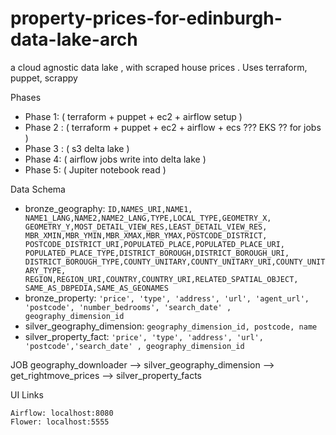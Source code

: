 # property-prices-for-edinburgh-data-lake-arch
a cloud agnostic data lake , with scraped house prices . Uses terraform, puppet, scrappy 

Phases
* Phase 1: ( terraform + puppet + ec2 + airflow setup )
* Phase 2 : ( terraform + puppet + ec2 + airflow + ecs ??? EKS ?? for jobs )
* Phase 3 : ( s3 delta lake )
* Phase 4: ( airflow jobs write into delta lake )
* Phase 5: ( Jupiter notebook read )

Data Schema
* bronze_geography: `ID,NAMES_URI,NAME1,
        NAME1_LANG,NAME2,NAME2_LANG,TYPE,LOCAL_TYPE,GEOMETRY_X,
        GEOMETRY_Y,MOST_DETAIL_VIEW_RES,LEAST_DETAIL_VIEW_RES,
        MBR_XMIN,MBR_YMIN,MBR_XMAX,MBR_YMAX,POSTCODE_DISTRICT,
        POSTCODE_DISTRICT_URI,POPULATED_PLACE,POPULATED_PLACE_URI,
        POPULATED_PLACE_TYPE,DISTRICT_BOROUGH,DISTRICT_BOROUGH_URI,
        DISTRICT_BOROUGH_TYPE,COUNTY_UNITARY,COUNTY_UNITARY_URI,COUNTY_UNITARY_TYPE,
        REGION,REGION_URI,COUNTRY,COUNTRY_URI,RELATED_SPATIAL_OBJECT,
        SAME_AS_DBPEDIA,SAME_AS_GEONAMES`
* bronze_property: `'price', 'type', 'address', 'url', 'agent_url', 'postcode',
       'number_bedrooms', 'search_date' , geography_dimension_id`
* silver_geography_dimension: `geography_dimension_id, postcode, name`
* silver_property_fact: `'price', 'type', 'address', 'url', 'postcode','search_date' , geography_dimension_id`

JOB
    geography_downloader --> silver_geography_dimension --> get_rightmove_prices --> silver_property_facts



UI Links

    Airflow: localhost:8080
    Flower: localhost:5555
